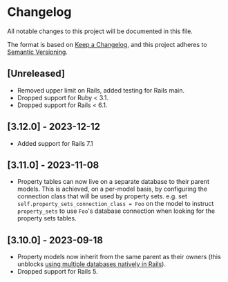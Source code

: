 # Changelog

All notable changes to this project will be documented in this file.

The format is based on [Keep a Changelog](https://keepachangelog.com/en/1.0.0/),
and this project adheres to [Semantic Versioning](https://semver.org/spec/v2.0.0.html).

## [Unreleased]

* Removed upper limit on Rails, added testing for Rails main.
* Dropped support for Ruby < 3.1.
* Dropped support for Rails < 6.1.

## [3.12.0] - 2023-12-12

* Added support for Rails 7.1

## [3.11.0] - 2023-11-08

* Property tables can now live on a separate database to their parent models. This is achieved, on a per-model basis, by configuring the connection class that will be used by property sets. e.g. set `self.property_sets_connection_class = Foo` on the model to instruct `property_sets` to use `Foo`'s database connection when looking for the property sets tables.

## [3.10.0] - 2023-09-18

* Property models now inherit from the same parent as their owners (this unblocks [using multiple databases natively in Rails](https://guides.rubyonrails.org/active_record_multiple_databases.html)).
* Dropped support for Rails 5.
